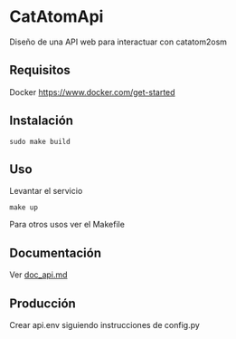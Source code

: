 # CatAtomApi
Diseño de una API web para interactuar con catatom2osm

## Requisitos
Docker https://www.docker.com/get-started

## Instalación

    sudo make build

## Uso

Levantar el servicio

    make up

Para otros usos ver el Makefile

## Documentación
Ver [doc_api.md](doc_api.md)

## Producción
Crear api.env siguiendo instrucciones de config.py
